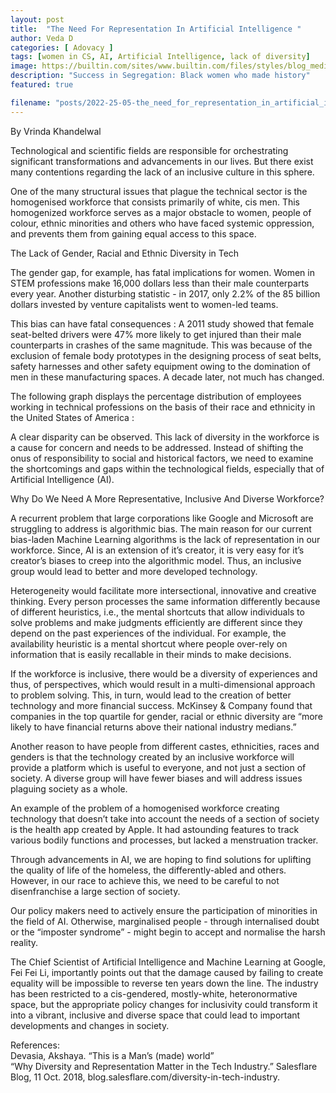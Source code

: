 ```yaml
---
layout: post
title:  "The Need For Representation In Artificial Intelligence "
author: Veda D
categories: [ Adovacy ]
tags: [women in CS, AI, Artificial Intelligence, lack of diversity]
image: https://builtin.com/sites/www.builtin.com/files/styles/blog_medium/public/artificial-intelligence-companies.jpg
description: "Success in Segregation: Black women who made history"
featured: true

filename: "posts/2022-25-05-the_need_for_representation_in_artificial_intelligence .md"
---
```

By Vrinda Khandelwal

Technological and scientific fields are responsible for orchestrating significant transformations and advancements in our lives. But there exist many contentions regarding the lack of an inclusive culture in this sphere. 

One of the many structural issues that plague the technical sector is the homogenised workforce that consists primarily of white, cis men. This homogenized workforce serves as a major obstacle to women, people of colour, ethnic minorities and others who have faced systemic oppression, and prevents them from gaining equal access to this space. 



The Lack of Gender, Racial and Ethnic Diversity in Tech



The gender gap, for example, has fatal implications for women. Women in STEM professions make 16,000 dollars less than their male counterparts every year. Another disturbing statistic - in 2017, only 2.2% of the 85 billion dollars invested by venture capitalists went to women-led teams. 

This bias can have fatal consequences : A 2011 study showed that female seat-belted drivers were 47% more likely to get injured than their male counterparts in crashes of the same magnitude. This was because of the exclusion of female body prototypes in the designing process of seat belts, safety harnesses and other safety equipment owing to the domination of men in these manufacturing spaces. A decade later, not much has changed. 

The following graph displays the percentage distribution of employees working in technical professions on the basis of their race and ethnicity in the United States of America : 


A clear disparity can be observed. This lack of diversity in the workforce is a cause for concern and needs to be addressed. Instead of shifting the onus of responsibility to social and historical factors, we need to examine the shortcomings and gaps within the technological fields, especially that of Artificial Intelligence (AI). 

Why Do We Need A More Representative, Inclusive And Diverse Workforce?



A recurrent problem that large corporations like Google and Microsoft are struggling to address is algorithmic bias. The main reason for our current bias-laden Machine Learning algorithms is the lack of representation in our workforce. Since, AI is an extension of it’s creator, it is very easy for it’s creator’s biases to creep into the algorithmic model. Thus, an inclusive group would lead to better and more developed technology.

Heterogeneity would facilitate more intersectional, innovative and creative thinking. Every person processes the same information differently because of different heuristics, i.e., the mental shortcuts that allow individuals to solve problems and make judgments efficiently are different since they depend on the past experiences of the individual. For example, the availability heuristic is a mental shortcut where people over-rely on information that is easily recallable in their minds to make decisions. 

If the workforce is inclusive, there would be a diversity of experiences and thus, of perspectives, which would result in a multi-dimensional approach to problem solving. This, in turn, would lead to the creation of better technology and more financial success. McKinsey & Company found that companies in the top quartile for gender, racial or ethnic diversity are “more likely to have financial returns above their national industry medians.” 

Another reason to have people from different castes, ethnicities, races and genders is that the technology created by an inclusive workforce will provide a platform which is useful to everyone, and not just a section of society. A diverse group will have fewer biases and will address issues plaguing society as a whole. 

An example of the problem of a homogenised workforce creating technology that doesn’t take into account the needs of a section of society is the health app created by Apple. It had astounding features to track various bodily functions and processes, but lacked a menstruation tracker. 

Through advancements in AI, we are hoping to find solutions for uplifting the quality of life of the homeless, the differently-abled and others. However, in our race to achieve this, we need to be careful to not disenfranchise a large section of society.  

Our policy makers need to actively ensure the participation of minorities in the field of AI. Otherwise, marginalised people - through internalised doubt or the “imposter syndrome” - might begin to accept and normalise the harsh reality. 

The Chief Scientist of Artificial Intelligence and Machine Learning at Google, Fei Fei Li, importantly points out that the damage caused by failing to create equality will be impossible to reverse ten years down the line. The industry has been restricted to a cis-gendered, mostly-white, heteronormative space, but the appropriate policy changes for inclusivity could transform it into a vibrant, inclusive and diverse space that could lead to important developments and changes in society. 

References:  
Devasia, Akshaya. “This is a Man’s (made) world”  
“Why Diversity and Representation Matter in the Tech Industry.” Salesflare  Blog, 11 Oct. 2018, blog.salesflare.com/diversity-in-tech-industry.
